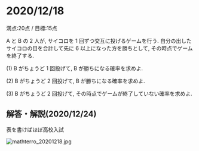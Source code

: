 # 2020/12/18

満点:20点 / 目標:15点

A と B の 2 人が, サイコロを 1 回ずつ交互に投げるゲームを行う. 自分の出したサイコロの目を合計して先に 6 以上になった方を勝ちとして, その時点でゲームを終了する.

(1) B がちょうど 1 回投げて, B が勝ちになる確率を求めよ.

(2) B がちょうど 2 回投げて, B が勝ちになる確率を求めよ.

(3) B がちょうど 2 回投げて, その時点でゲームが終了していない確率を求めよ.

<div style="page-break-before:always"></div>

## 解答・解説(2020/12/24)
表を書けばほぼ高校入試

![mathterro_20201218.jpg](https://qiita-image-store.s3.ap-northeast-1.amazonaws.com/0/559517/7cc43147-37d5-91b4-8f7d-9151f49020a4.jpeg)